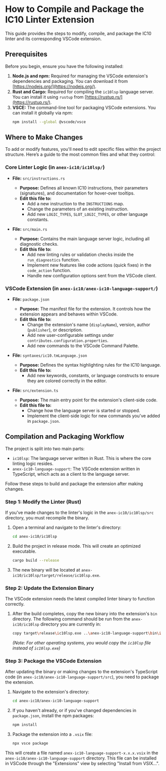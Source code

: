 # How to Compile and Package the IC10 Linter Extension

This guide provides the steps to modify, compile, and package the IC10 linter and its corresponding VSCode extension.

## Prerequisites

Before you begin, ensure you have the following installed:

1.  **Node.js and npm:** Required for managing the VSCode extension's dependencies and packaging. You can download it from [https://nodejs.org/](https://nodejs.org/).
2.  **Rust and Cargo:** Required for compiling the `ic10lsp` language server. You can install it using `rustup` from [https://rustup.rs/](https://rustup.rs/).
3.  **VSCE:** The command-line tool for packaging VSCode extensions. You can install it globally via npm:
    ```bash
    npm install --global @vscode/vsce
    ```

## Where to Make Changes

To add or modify features, you'll need to edit specific files within the project structure. Here’s a guide to the most common files and what they control:

### Core Linter Logic (in `anex-ic10/ic10lsp/`)

-   **File:** `src/instructions.rs`
    -   **Purpose:** Defines all known IC10 instructions, their parameters (signatures), and documentation for hover-over tooltips.
    -   **Edit this file to:**
        -   Add a new instruction to the `INSTRUCTIONS` map.
        -   Change the parameters of an existing instruction.
        -   Add new `LOGIC_TYPES`, `SLOT_LOGIC_TYPES`, or other language constants.

-   **File:** `src/main.rs`
    -   **Purpose:** Contains the main language server logic, including all diagnostic checks.
    -   **Edit this file to:**
        -   Add new linting rules or validation checks inside the `run_diagnostics` function.
        -   Implement new features like code actions (quick fixes) in the `code_action` function.
        -   Handle new configuration options sent from the VSCode client.

### VSCode Extension (in `anex-ic10/anex-ic10-language-support/`)

-   **File:** `package.json`
    -   **Purpose:** The manifest file for the extension. It controls how the extension appears and behaves within VSCode.
    -   **Edit this file to:**
        -   Change the extension's name (`displayName`), version, author (`publisher`), or description.
        -   Add new user-configurable settings under `contributes.configuration.properties`.
        -   Add new commands to the VSCode Command Palette.

-   **File:** `syntaxes/ic10.tmLanguage.json`
    -   **Purpose:** Defines the syntax highlighting rules for the IC10 language.
    -   **Edit this file to:**
        -   Add new keywords, constants, or language constructs to ensure they are colored correctly in the editor.

-   **File:** `src/extension.ts`
    -   **Purpose:** The main entry point for the extension's client-side code.
    -   **Edit this file to:**
        -   Change how the language server is started or stopped.
        -   Implement the client-side logic for new commands you've added in `package.json`.

## Compilation and Packaging Workflow

The project is split into two main parts:

*   `ic10lsp`: The language server written in Rust. This is where the core linting logic resides.
*   `anex-ic10-language-support`: The VSCode extension written in TypeScript, which acts as a client to the language server.

Follow these steps to build and package the extension after making changes.

### Step 1: Modify the Linter (Rust)

If you've made changes to the linter's logic in the `anex-ic10/ic10lsp/src` directory, you must recompile the binary.

1.  Open a terminal and navigate to the linter's directory:
    ```bash
    cd anex-ic10/ic10lsp
    ```

2.  Build the project in release mode. This will create an optimized executable.
    ```bash
    cargo build --release
    ```

3.  The new binary will be located at `anex-ic10/ic10lsp/target/release/ic10lsp.exe`.

### Step 2: Update the Extension Binary

The VSCode extension needs the latest compiled linter binary to function correctly.

1.  After the build completes, copy the new binary into the extension's `bin` directory. The following command should be run from the `anex-ic10/ic10lsp` directory you are currently in:
    ```bash
    copy target\release\ic10lsp.exe ..\anex-ic10-language-support\bin\ic10lsp.exe /Y
    ```
    *(Note: For other operating systems, you would copy the `ic10lsp` file instead of `ic10lsp.exe`)*


### Step 3: Package the VSCode Extension

After updating the binary or making changes to the extension's TypeScript code (in `anex-ic10/anex-ic10-language-support/src`), you need to package the extension.

1.  Navigate to the extension's directory:
    ```bash
    cd anex-ic10/anex-ic10-language-support
    ```

2.  If you haven't already, or if you've changed dependencies in `package.json`, install the npm packages:
    ```bash
    npm install
    ```

3.  Package the extension into a `.vsix` file:
    ```bash
    npx vsce package
    ```

This will create a file named `anex-ic10-language-support-x.x.x.vsix` in the `anex-ic10/anex-ic10-language-support` directory. This file can be installed in VSCode through the "Extensions" view by selecting "Install from VSIX...".

```